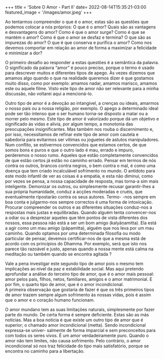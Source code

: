 +++
title = 'Sobre O Amor - Part II'
date= 2022-08-14T15:35:21-03:00
featured_image = '/images/amor.jpeg'
+++

Ao tentarmos compreender o que é o amor, estas são as questões que podemos colocar a nós próprios: O que é o amor? Quais são as vantagens e desvantagens do amor? Como é que o amor surge? Como é que se mantém o amor? Como é que o amor se desfaz e termina? O que são as impurezas do amor? O que é que conserva e purifica o amor? Como nos devemos comportar em relação ao amor de forma a maximizar a felicidade e minimizar a dor? 

O primeiro desafio ao responder a estas questões é a semântica da palavra. O significado da palavra “amor” é pouco preciso, porque o termo é usado para descrever muitos e diferentes tipos de apego. Às vezes dizemos que amamos algo quando o que na realidade queremos dizer é que gostamos muito disso, como por exemplo: amamos nadar, amamos marisco, amamos este ou aquele filme. Visto este tipo de amor não ser relevante para a minha discussão, não voltarei aqui a mencioná-lo. 	

Outro tipo de amor é a devoção ao intangível, a crenças ou ideais, amarmos o nosso país ou a nossa religião, por exemplo. O apego a determinado ideal pode ser tão intenso que o ser humano torna-se disposto a matar ou a morrer pelo mesmo. Este tipo de amor é valorizado porque dá um objetivo e significado às vidas e alivia, por algum tempo, a monotonia das preocupações insignificantes. Mas também nos rouba o discernimento e, por isso, necessitamos de refinar este tipo de amor com cautela e sabedoria para evitarmos ser vítimas ou joguetes de astutos manipuladores. Num conflito, se estivermos convencidos que estamos certos, de que somos bons e puros e que o outro lado é mau, errado e impuro, perderemos o nosso rumo. Aqueles que estão completamente convencidos de que estão certos já estão no caminho errado. Pensar em termos de nós contra os outros, brancos contra negros, o bem contra o mal, é como uma doença que tem criado incalculável sofrimento no mundo. O antídoto para este modo infantil de ver as coisas é a empatia, e esta não diminui, como por vezes se pensa, a nossa capacidade de resposta, mas torna-a sim mais inteligente. Demonizar os outros, ou simplesmente recusar garantir-lhes a sua própria humanidade, conduz a acções moderadas e cruéis, que eventualmente ripostarão contra os seus autores. Termo- -nos sempre em boa conta e julgarmo-nos sempre correctos é uma forma de intoxicação. Procurar compreender os outros e as diferentes situações conduz-nos a respostas mais justas e equilibradas. Quando alguém tenta convencer-nos a odiar ou a desprezar aqueles que têm pontos de vista diferentes dos nossos, essa pessoa não está a ser um bom amigo (kalyāṇamitta). Ela está a agir como um mau amigo (pāpamitta), alguém que nos leva por um mau caminho. Quando optamos por uma determinada filosofia ou modo particular de pensar, devemos certificar-nos de que a mesma está de acordo com os princípios do Dhamma. Por exemplo, será que isto nos parece tão razoável e justo, apenas quando a nossa mente está calma na meditação ou também quando se encontra agitada ? 				

Vale a pena investigar este segundo tipo de amor pois o mesmo tem implicações ao nível da paz e estabilidade social. Mas aqui pretendo aprofundar a análise do terceiro tipo de amor, que é o amor mais pessoal: amor pelos pais, filhos, netos, familiares, amigos e o amor matrimonial. E por fim, o quarto tipo de amor, que é o amor incondicional. 				
A primeira observação que gostaria de fazer é que os três primeiros tipos de amor trazem sempre algum sofrimento às nossas vidas, pois é assim que o amor e o coração humano funcionam. 

O amor mundano tem as suas limitações naturais, simplesmente por fazer parte do mundo. De certa forma é sempre deficiente. Estas são as más notícias. Mas a boa notícia é que existe um outro tipo de amor que é superior; o chamado amor incondicional (metta). Sendo incondicional expressa-se univer- salmente de forma imparcial e sem preconceitos para com todos os seres vivos. É um amor verdadeiramente puro. Quando o amor não tem limites, não causa sofrimento. Pelo contrário, o amor incondicional só nos traz felicidade do tipo mais satisfatório, porque se encontra no caminho para a libertação. 
